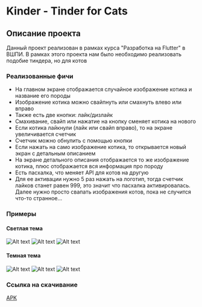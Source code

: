 # Kinder - Tinder for Cats

## Описание проекта
Данный проект реализован в рамках курса "Разработка на Flutter" в ВШПИ. В рамках этого проекта нам было необходимо реализовать подобие тиндера, но для котов

### Реализованные фичи
- На главном экране отображается случайное изображение котика и название его породы
- Изображение котика можно свайпнуть или смахнуть влево или вправо
- Также есть две кнопки: лайк/дизлайк
- Смахивание, свайп или нажатие на кнопку сменяет котика на нового
- Если котика лайкнули (лайк или свайп вправо), то на экране увеличивается счетчик
- Счетчик можно обнулить с помощью кнопки
- Если нажать на само изображение котика, то открывается новый экран с детальным описанием
- На экране детального описания отображается то же изображение котика, плюс отображается вся информация про породу
- Есть пасхалка, что меняет API для котов на другую
- Для ее активации нужно 5 раз нажать на логотип, тогда счетчик лайков станет равен 999, это значит что пасхалка активировалась. Далее нужно просто свапать изображения котов, пока не случится что-то странное...


### Примеры
#### Светлая тема
![Alt text](repo_info/images_of_app/main_light.jpg)
![Alt text](repo_info/images_of_app/swap_light.jpg)
![Alt text](repo_info/images_of_app/detail_light.jpg)
#### Темная тема
![Alt text](repo_info/images_of_app/main_dark.jpg)
![Alt text](repo_info/images_of_app/swap_dark.jpg)
![Alt text](repo_info/images_of_app/detail_dark.jpg)

### Ссылка на скачивание

<a href="https://minhaskamal.github.io/DownGit/#/home?url=https://github.com/ProgiFrogi/Kinder/blob/main/apk/kinder.apk" target="_blank">APK</a>